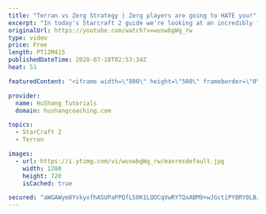 ```yaml
---
title: "Terran vs Zerg Strategy | Zerg players are going to HATE you!"
excerpt: "In today's Starcraft 2 guide we're looking at an incredibly fun and aggressive way to play the Terran vs Zerg (TvZ) matchup. In today we set up a gameplan, tomorrow and the day after we'll take a look at the micro, control group set up and some examples!  Terran vs Zerg | HYPER AGRESSIVE - Zerg players"
originalUrl: https://youtube.com/watch?v=wuswbgWg_rw
type: video
price: Free
length: PT12M41S
publishedDateTime: 2020-07-18T02:53:34Z
heat: 51

featuredContent: "<iframe width=\"800\" height=\"500\" frameborder=\"0\" src=\"https://www.youtube.com/embed/wuswbgWg_rw\" allow=\"accelerometer; autoplay; encrypted-media; gyroscope; picture-in-picture\" allowfullscreen></iframe>"

provider:
  name: HuShang Tutorials
  domain: hushangcoaching.com

topics:
  - StarCraft 2
  - Terran

images:
  - url: https://i.ytimg.com/vi/wuswbgWg_rw/maxresdefault.jpg
    width: 1280
    height: 720
    isCached: true

secured: "aWGAWym8YvkyxfhASUPaPPQfL50K1LQOCqVwRYTQxABM9+wJGctiPYBRY0LBJM2FBSyG1ZeGEiEHiSgwnwaR6cZsQmjvVRNSiLgA64TZIc8WvcfdtReB/eGigjKwUKJLtSPJT+SOYKcPAj7H32irAKdOXUpAdwtFDRmSasRbnEtny3XPe+W4ReccRjq9q9mB6qIDoJo6km7G1CpWUKKoSRN7TeDXSBiy0+x99PVy0xB58JwuFfM/B7R3PwQbwuskDydV7Bwwp6TUh8NBhR09Nu0FAghzZPrlIa6HFq0wGBj+WF0OQQUYJlwgfMczq1A/2w1x6aukk3+itWSpw0wBvj2loQTThDUMUdhIrAdUjHI6CSvjYTh3WBNnVRhoglzzAcwfBrX/PVaDTk7fPqNhylaebvIwvvQGi32x5JlDnqs=;V+PulJY0sEtwrNAposYSGA=="
---
```


